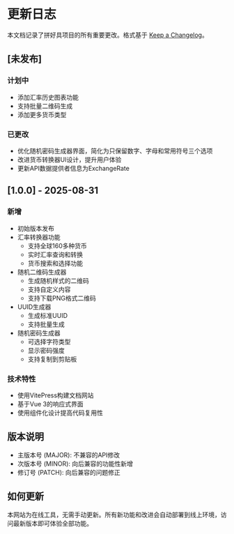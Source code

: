 # 更新日志

本文档记录了拼好具项目的所有重要更改。格式基于 [Keep a Changelog](https://keepachangelog.com/zh-CN/1.0.0/)。

## [未发布]

### 计划中
- 添加汇率历史图表功能
- 支持批量二维码生成
- 添加更多货币类型

### 已更改
- 优化随机密码生成器界面，简化为只保留数字、字母和常用符号三个选项
- 改进货币转换器UI设计，提升用户体验
- 更新API数据提供者信息为ExchangeRate

## [1.0.0] - 2025-08-31

### 新增
- 初始版本发布
- 汇率转换器功能
  - 支持全球160多种货币
  - 实时汇率查询和转换
  - 货币搜索和选择功能
- 随机二维码生成器
  - 生成随机样式的二维码
  - 支持自定义内容
  - 支持下载PNG格式二维码
- UUID生成器
  - 生成标准UUID
  - 支持批量生成
- 随机密码生成器
  - 可选择字符类型
  - 显示密码强度
  - 支持复制到剪贴板

### 技术特性
- 使用VitePress构建文档网站
- 基于Vue 3的响应式界面
- 使用组件化设计提高代码复用性

## 版本说明

- 主版本号 (MAJOR): 不兼容的API修改
- 次版本号 (MINOR): 向后兼容的功能性新增
- 修订号 (PATCH): 向后兼容的问题修正

## 如何更新

本网站为在线工具，无需手动更新。所有新功能和改进会自动部署到线上环境，访问最新版本即可体验全部功能。
